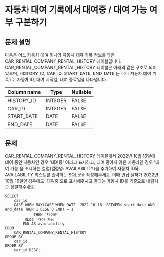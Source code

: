 # 자동차 대여 기록에서 대여중 / 대여 가능 여부 구분하기

## 문제 설명
다음은 어느 자동차 대여 회사의 자동차 대여 기록 정보를 담은 CAR_RENTAL_COMPANY_RENTAL_HISTORY 테이블입니다. CAR_RENTAL_COMPANY_RENTAL_HISTORY 테이블은 아래와 같은 구조로 되어있으며, HISTORY_ID, CAR_ID, START_DATE, END_DATE 는 각각 자동차 대여 기록 ID, 자동차 ID, 대여 시작일, 대여 종료일을 나타냅니다.

Column name	| Type	|Nullable
-|-|-
HISTORY_ID	|INTEGER|	FALSE
CAR_ID|	INTEGER	|FALSE
START_DATE	|DATE	|FALSE
END_DATE	|DATE	|FALSE

## 문제
CAR_RENTAL_COMPANY_RENTAL_HISTORY 테이블에서 2022년 10월 16일에 대여 중인 자동차인 경우 '대여중' 이라고 표시하고,
대여 중이지 않은 자동차인 경우 '대여 가능'을 표시하는 컬럼(컬럼명: AVAILABILITY)을 추가하여 자동차 ID와 AVAILABILITY 리스트를 출력하는 SQL문을 작성해주세요.
이때 반납 날짜가 2022년 10월 16일인 경우에도 '대여중'으로 표시해주시고 결과는 자동차 ID를 기준으로 내림차순 정렬해주세요.




```oracle
SELECT
    car_id,
    CASE WHEN MAX(CASE WHEN DATE '2022-10-16' BETWEEN start_date AND end_date THEN 1 ELSE 0 END) = 1
             THEN '대여중'
         ELSE '대여 가능'
        END AS availability
FROM
    CAR_RENTAL_COMPANY_RENTAL_HISTORY
GROUP BY
    car_id
ORDER BY
    car_id DESC;
```
